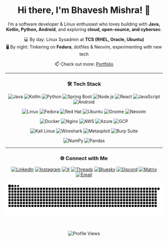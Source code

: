 <!-- Intro -->
<div align="center">

# Hi there, I'm Bhavesh Mishra! 👋

I’m a software developer & Linux enthusiast who loves building with **Java, Kotlin, Python, Android**, and exploring **cloud, open-source, and cybersec**.

💻 By day: Linux Sysadmin at **TCS (RHEL, Oracle, Ubuntu)**  
🖥️ By night: Tinkering on **Fedora**, dotfiles & Neovim, experimenting with new tech  

📫 Check out more: [Portfolio](https://bhaveshmishra.dev)  

</div>

---

<!-- Tech Stack -->
<div align="center">

### 🛠️ Tech Stack

<!-- Development -->
![Java](https://img.shields.io/badge/Java-ED8B00?style=for-the-badge&logo=java&logoColor=white)
![Kotlin](https://img.shields.io/badge/Kotlin-0095D5?style=for-the-badge&logo=kotlin&logoColor=white)
![Python](https://img.shields.io/badge/Python-3776AB?style=for-the-badge&logo=python&logoColor=white)
![Spring Boot](https://img.shields.io/badge/Spring_Boot-6DB33F?style=for-the-badge&logo=spring&logoColor=white)
![Node.js](https://img.shields.io/badge/Node.js-339933?style=for-the-badge&logo=node.js&logoColor=white)
![React](https://img.shields.io/badge/React-61DAFB?style=for-the-badge&logo=react&logoColor=black)
![JavaScript](https://img.shields.io/badge/JavaScript-F7DF1E?style=for-the-badge&logo=javascript&logoColor=black)
![Android](https://img.shields.io/badge/Android-3DDC84?style=for-the-badge&logo=android&logoColor=white)

<!-- Linux & Tools -->
![Linux](https://img.shields.io/badge/Linux-FCC624?style=for-the-badge&logo=linux&logoColor=black)
![Fedora](https://img.shields.io/badge/Fedora-294172?style=for-the-badge&logo=fedora&logoColor=white)
![Red Hat](https://img.shields.io/badge/Red_Hat-EE0000?style=for-the-badge&logo=red-hat&logoColor=white)
![Ubuntu](https://img.shields.io/badge/Ubuntu-E95420?style=for-the-badge&logo=ubuntu&logoColor=white)
![Gnome](https://img.shields.io/badge/GNOME-000000?style=for-the-badge&logo=gnome&logoColor=white)
![Neovim](https://img.shields.io/badge/Neovim-57A143?style=for-the-badge&logo=neovim&logoColor=white)

<!-- Cloud & DevOps -->
![Docker](https://img.shields.io/badge/Docker-2496ED?style=for-the-badge&logo=docker&logoColor=white)
![Nginx](https://img.shields.io/badge/NGINX-009639?style=for-the-badge&logo=nginx&logoColor=white)
![AWS](https://img.shields.io/badge/AWS-232F3E?style=for-the-badge&logo=amazon-aws&logoColor=white)
![Azure](https://img.shields.io/badge/Azure-0078D4?style=for-the-badge&logo=microsoft-azure&logoColor=white)
![GCP](https://img.shields.io/badge/GCP-FD5750?style=for-the-badge&logo=google-cloud&logoColor=white)

<!-- Cybersecurity -->
![Kali Linux](https://img.shields.io/badge/Kali_Linux-557C94?style=for-the-badge&logo=kali-linux&logoColor=white)
![Wireshark](https://img.shields.io/badge/Wireshark-1679A1?style=for-the-badge&logo=wireshark&logoColor=white)
![Metasploit](https://img.shields.io/badge/Metasploit-6B7280?style=for-the-badge&logo=metasploit&logoColor=white)
![Burp Suite](https://img.shields.io/badge/Burp_Suite-F17C21?style=for-the-badge&logo=burpsuite&logoColor=white)

<!-- Data & AI -->
![NumPy](https://img.shields.io/badge/NumPy-013243?style=for-the-badge&logo=numpy&logoColor=white)
![Pandas](https://img.shields.io/badge/Pandas-150458?style=for-the-badge&logo=pandas&logoColor=white)

</div>

---

<!-- Social Links -->
<div align="center">

### 🌐 Connect with Me

[![LinkedIn](https://img.shields.io/badge/LinkedIn-%230077B5.svg?logo=linkedin&logoColor=white)](https://linkedin.com/in/mishraBhavesh) 
[![Instagram](https://img.shields.io/badge/Instagram-%23E4405F.svg?logo=instagram&logoColor=white)](https://instagram.com/bhxhvs) 
[![X](https://img.shields.io/badge/X-black.svg?logo=X&logoColor=white)](https://x.com/bhaveshx7) 
[![Threads](https://img.shields.io/badge/Threads-000000?logo=threads&logoColor=white)](https://threads.net/@bhxhvs)
[![Bluesky](https://img.shields.io/badge/Bluesky-00CFFF?logo=bluesky&logoColor=white)](https://bsky.app/profile/bhaveshmishra.dev)
[![Discord](https://img.shields.io/badge/Discord-%237289DA.svg?logo=discord&logoColor=white)](https://discord.gg/pH8KNB9f) 
[![Matrix](https://img.shields.io/badge/Matrix-000000?logo=matrix&logoColor=white)](https://matrix.to/#/@tremox:matrix.org)
[![Email](https://img.shields.io/badge/Email-D14836?logo=gmail&logoColor=white)](mailto:work@bhaveshmishra.dev)

</div>

<!-- GitHub Snake -->
<div align="center">

![snake gif](https://github.com/bhavesh-7/bhavesh-7/blob/output/github-snake-dark.svg)

</div>

<br>

<!-- Visit Counter -->
<div align="center">

![Profile Views](https://komarev.com/ghpvc/?username=bhavesh-7&color=0e75b6&style=flat-square)

</div>
